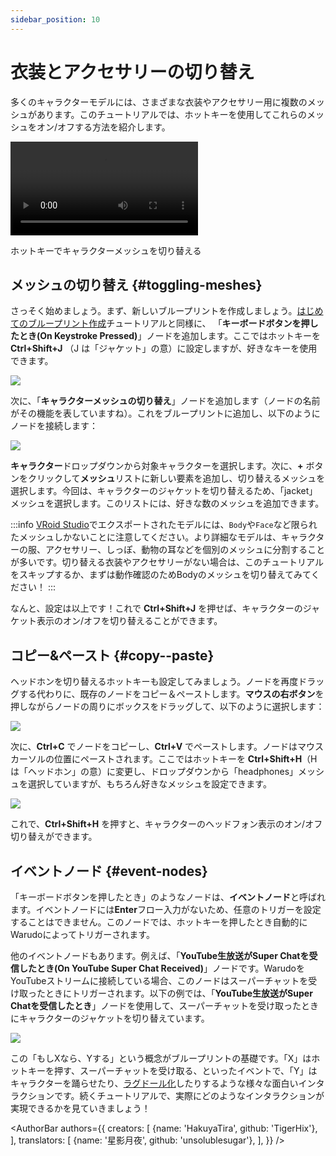 ```yaml
---
sidebar_position: 10
---
```


# 衣装とアクセサリーの切り替え

多くのキャラクターモデルには、さまざまな衣装やアクセサリー用に複数のメッシュがあります。このチュートリアルでは、ホットキーを使用してこれらのメッシュをオン/オフする方法を紹介します。

<div style={{width: '100%'}} className="video-box"><video controls loop src="/jp/doc-img/toggle-meshes.mp4" /></div>
<p class="img-desc">ホットキーでキャラクターメッシュを切り替える</p>

## メッシュの切り替え {#toggling-meshes}

さっそく始めましょう。まず、新しいブループリントを作成しましょう。[はじめてのブループリント作成](https://docs.warudo.app/jp/docs/blueprints/understanding-blueprints)チュートリアルと同様に、 「**キーボードボタンを押したとき(On Keystroke Pressed)**」ノードを追加します。ここではホットキーを **Ctrl+Shift+J** （J は「ジャケット」の意）に設定しますが、好きなキーを使用できます。

![](/doc-img/jp-blueprint-toggle-meshes-1.png)

次に、「**キャラクターメッシュの切り替え**」ノードを追加します（ノードの名前がその機能を表していますね）。これをブループリントに追加し、以下のようにノードを接続します：

![](/doc-img/jp-blueprint-toggle-meshes-2.png)

**キャラクター**ドロップダウンから対象キャラクターを選択します。次に、**+** ボタンをクリックして**メッシュ**リストに新しい要素を追加し、切り替えるメッシュを選択します。今回は、キャラクターのジャケットを切り替えるため、「jacket」メッシュを選択します。このリストには、好きな数のメッシュを追加できます。

:::info
[VRoid Studio](https://vroid.com/en/studio)でエクスポートされたモデルには、`Body`や`Face`など限られたメッシュしかないことに注意してください。より詳細なモデルは、キャラクターの服、アクセサリー、しっぽ、動物の耳などを個別のメッシュに分割することが多いです。切り替える衣装やアクセサリーがない場合は、このチュートリアルをスキップするか、まずは動作確認のためBodyのメッシュを切り替えてみてください！
:::

なんと、設定は以上です！これで **Ctrl+Shift+J** を押せば、キャラクターのジャケット表示のオン/オフを切り替えることができます。

## コピー&ペースト {#copy--paste}

ヘッドホンを切り替えるホットキーも設定してみましょう。ノードを再度ドラッグする代わりに、既存のノードをコピー＆ペーストします。**マウスの右ボタン**を押しながらノードの周りにボックスをドラッグして、以下のように選択します：

![](/doc-img/jp-blueprint-toggle-meshes-3.png)

次に、**Ctrl+C** でノードをコピーし、**Ctrl+V** でペーストします。ノードはマウスカーソルの位置にペーストされます。ここではホットキーを **Ctrl+Shift+H**（Hは「ヘッドホン」の意）に変更し、ドロップダウンから「headphones」メッシュを選択していますが、もちろん好きなメッシュを設定できます。

![](/doc-img/jp-blueprint-toggle-meshes-4.png)

これで、**Ctrl+Shift+H** を押すと、キャラクターのヘッドフォン表示のオン/オフ切り替えができます。

## イベントノード {#event-nodes}

「キーボードボタンを押したとき」のようなノードは、**イベントノード**と呼ばれます。イベントノードには**Enter**フロー入力がないため、任意のトリガーを設定することはできません。このノードでは、ホットキーを押したとき自動的にWarudoによってトリガーされます。

他のイベントノードもあります。例えば、「**YouTube生放送がSuper Chatを受信したとき(On YouTube Super Chat Received)**」ノードです。WarudoをYouTubeストリームに接続している場合、このノードはスーパーチャットを受け取ったときにトリガーされます。以下の例では、「**YouTube生放送がSuper Chatを受信したとき**」ノードを使用して、スーパーチャットを受け取ったときにキャラクターのジャケットを切り替えています。

![](/doc-img/jp-blueprint-toggle-meshes-5.png)

この「もしXなら、Yする」という概念がブループリントの基礎です。「X」はホットキーを押す、スーパーチャットを受け取る、といったイベントで、「Y」はキャラクターを踊らせたり、[ラグドール化](../../assets/character#ragdoll)したりするような様々な面白いインタラクションです。続くチュートリアルで、実際にどのようなインタラクションが実現できるかを見ていきましょう！

<AuthorBar authors={{
  creators: [
    {name: 'HakuyaTira', github: 'TigerHix'},
  ],
  translators: [
    {name: '星影月夜', github: 'unsolublesugar'},
  ],
}} />
